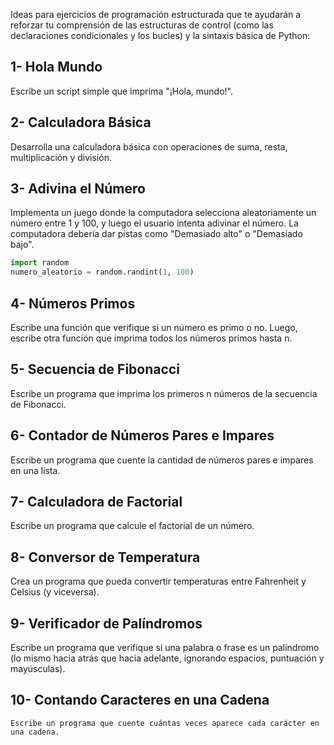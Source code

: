 Ideas para ejercicios de programación estructurada que te ayudarán a reforzar tu comprensión de las estructuras de control (como las declaraciones condicionales y los bucles) y la sintaxis básica de Python:

## 1- Hola Mundo
   Escribe un script simple que imprima "¡Hola, mundo!".

## 2- Calculadora Básica
   Desarrolla una calculadora básica con operaciones de suma, resta, multiplicación y división.

## 3- Adivina el Número
   Implementa un juego donde la computadora selecciona aleatoriamente un número entre 1 y 100, y luego el usuario intenta adivinar el número. La computadora debería dar pistas como "Demasiado alto" o "Demasiado bajo".

```python
import random
numero_aleatorio = random.randint(1, 100)
```

## 4- Números Primos
   Escribe una función que verifique si un número es primo o no. Luego, escribe otra función que imprima todos los números primos hasta n.

## 5- Secuencia de Fibonacci
   Escribe un programa que imprima los primeros n números de la secuencia de Fibonacci.

## 6- Contador de Números Pares e Impares
   Escribe un programa que cuente la cantidad de números pares e impares en una lista.

## 7- Calculadora de Factorial
   Escribe un programa que calcule el factorial de un número.

## 8- Conversor de Temperatura
   Crea un programa que pueda convertir temperaturas entre Fahrenheit y Celsius (y viceversa).

## 9- Verificador de Palíndromos
   Escribe un programa que verifique si una palabra o frase es un palíndromo (lo mismo hacia atrás que hacia adelante, ignorando espacios, puntuación y mayúsculas).

## 10- Contando Caracteres en una Cadena
    Escribe un programa que cuente cuántas veces aparece cada carácter en una cadena.